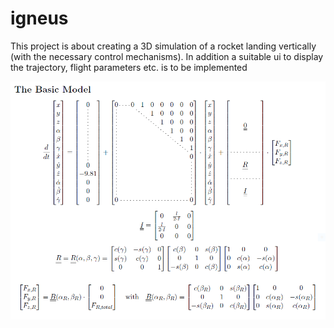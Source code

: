 # igneus
This project is about creating a 3D simulation of a rocket landing vertically (with the necessary control mechanisms).
In addition a suitable ui to display the trajectory, flight parameters etc. is to be implemented

![model](misc/basic_model.PNG "some equations")
